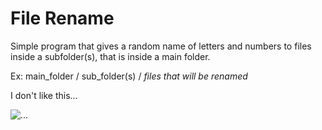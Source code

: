 # File Rename

Simple program that gives a random name of letters and numbers to files inside a subfolder(s), that is inside a main folder.

Ex: main_folder / sub_folder(s) / *files that will be renamed*
                       
I don't like this...

![...](https://www.bing.com/th?id=OIP.Or-q2GxF0sfUwAm1_xS4QgHaHl&pid=Api&rs=1)
